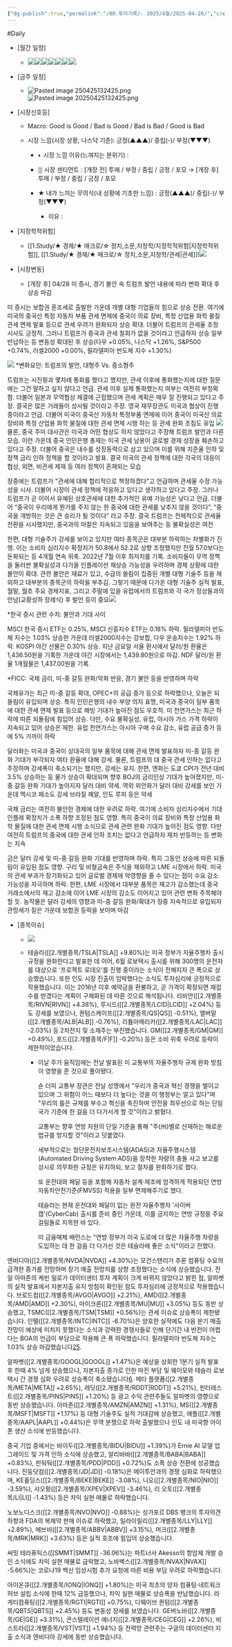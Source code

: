 ```yaml
---
{"dg-publish":true,"permalink":"/00.투자기록/☆ 2025/4월/2025-04-26/","created":"2025-04-25T13:05:16.145+09:00","updated":"2025-06-03T20:07:54.400+09:00"}
---
```


#Daily 


- [월간 일정]
	- ![](/img/user/attachments/Pasted%20image%2020250417172725.png)![](/img/user/attachments/Pasted%20image%2020250416150009.png)![](/img/user/attachments/Pasted%20image%2020250328104947.png)![](/img/user/attachments/Pasted%20image%2020250326131419.png)![](/img/user/attachments/Pasted%20image%2020250326131350.png)![](/img/user/attachments/Pasted%20image%2020250331141952.png)![](/img/user/attachments/Pasted%20image%2020250402141902.png)

- [금주 일정]
	- ![Pasted image 250425132425.png](/img/user/attachments/Pasted%20image%2020250425130700.png)![Pasted image 20250425132425.png](/img/user/attachments/Pasted%20image%2020250425132425.png)
		  



- [시장신호등]
	- Macro: Good is Good / Bad is Good / Bad is Bad / Good is Bad
	  
	- 시장 느낌(시장 상황, 나스닥 기준): 긍정(▲▲▲)/ 중립(-)/ 부정(▼▼▼)
	  
		- ◐ 시장 느낌 이유(느껴지는 분위기) :
		  
		- ▒ 시장 센티먼트 : [개장 전] 투매 / 부정 / 중립 / 긍정 / 포모 → [개장 후] 투매 / 부정 / 중립 / 긍정 / 포모 
		  
		- ★ 내가 느끼는 무의식(내 상황에 기초한 느낌) : 긍정(▲▲▲)/ 중립(-)/ 부정(▼▼▼)
			- 이유 : 




- [지정학적위험]
	- [[1.Study/★ 경제/★ 매크로/☆ 정치,소문,지정학/지정학적위험\|지정학적위험]], [[1.Study/★ 경제/★ 매크로/☆ 정치,소문,지정학/관세\|관세]]!![](/img/user/attachments/Pasted%20image%2020250425130627.png)






- [시장변동]
	- [개장 후] 04/28 미 증시, 경기 불안 속 트럼프 발언 내용에 따라 변화 확대 후 상승 마감

미 증시는 보합권 혼조세로 출발한 가운데 개별 대형 기업들의 힘으로 상승 전환. 여기에 미국의 중국산 특정 자동차 부품 관세 면제에 중국이 의료 장비, 특정 산업용 화학 물질 관세 면제 발표 등으로 관세 우려가 완화되자 상승 확대. 더불어 트럼프의 관세율 조정 시사도 긍정적. 그러나 트럼프가 중국과 관세 철회가 없을 것이라고 언급하자 상승 일부 반납하는 등 변동성 확대된 후 상승(다우 +0.05%, 나스닥 +1.26%, S&P500 +0.74%, 러셀2000 +0.00%, 필라델피아 반도체 지수 +1.30%)

![](/img/user/attachments/Pasted%20image%2020250428064630.png)
*변화요인: 트럼프의 발언, 대형주 Vs. 중소형주

트럼프는 시진핑과 몇차례 통화를 했다고 했지만, 관세 이후에 통화했는지에 대한 질문에는 그건 말하고 싶지 않다고 언급. 관세 이후 실제 통화했는지 여부는 여전히 부정확함. 더불어 일본과 무역협상 체결에 근접했으며 관세 계획은 매우 잘 진행되고 있다고 주장. 결국은 많은 거래들이 성사될 것이라고 주장. 영국 재무장관도 미국과 협상이 진행 중이라고 언급. 더불어 미국이 중국산 자동차 특정부품 면제에 이어 중국이 미국산 의료 장비와 특정 산업용 화학 물질에 대한 관세 면제 시행 하는 등 관세 완화 조짐도 유입
![](/img/user/attachments/Pasted%20image%2020250428064641.png)
물론, 중국 주미 대사관은 미국과 어떤 협상도 하지 않았다고 주장해 트럼프 발언과 다른 모습. 이런 가운데 중국 인민은행 총재는 미국 관세 남용이 글로벌 경제 성장을 훼손하고 있다고 주장. 더불어 중국은 내수를 성장동력으로 삼고 있으며 이를 위해 지준율 인하 및 정책 금리 인하 정책을 할 것이라고 발표. 결국 미국의 관세 정책에 대한 각국의 대응이 협상, 외면, 비관세 제재 등 여러 정책이 혼재되는 모습

장중에는 트럼프가 "관세에 대해 합리적으로 책정하겠다"고 언급하며 관세율 수정 가능성을 시사. 더불어 시장이 관세 정책에 적응하고 있다고 생각하고 있다고 주장. 그러나 트럼프가 곧 이어서 유예된 상호관세에 대한 추가적인 유예 가능성은 낮다고 언급. 더불어 “중국이 우리에게 뭔가를 주지 않는 한 중국에 대한 관세를 낮추지 않을 것이다”, “중국을 개방하는 것은 큰 승리가 될 것이다” 라고 주장. 결국 트럼프는 전체적으로 관세율 전환을 시사했지만, 중국과의 마찰은 지속되고 있음을 보여주는 등 불확실성은 여전

한편, 대형 기술주가 강세를 보이고 있지만 여타 종목군은 대부분 하락하는 차별화가 진행. 이는 소비자 심리지수 확정치가 50.8에서 52.2로 상향 조정했지만 전월 57.0보다는 둔화되는 등 4개월 연속 위축. 2022년 7월 이후 최저치를 기록. 소비자들이 무역 정책을 둘러싼 불확실성과 다가올 인플레이션 재상승 가능성을 우려하며 경제 상황에 대한 불안이 확대. 관련 불안은 재료가 있고, 수급의 쏠림이 집중된 개별 대형 기술주 등을 제외하고 대부분의 종목군의 하락을 부추김. 그렇기 때문에 다가온 대형 기술주 실적 발표, 월말, 월초 주요 경제지표, 그리고 주말에 있을 유럽에서의 트럼프와 각 국가 정상들과의 만남(교황성하 장례식) 후 발언 등이 중요![](/img/user/attachments/Pasted%20image%2020250428064652.png)

*한국 증시 관련 수치: 불안과 기대 사이

MSCI 한국 증시 ETF는 0.25%, MSCI 신흥지수 ETF는 0.18% 하락. 필라델피아 반도체 지수는 1.03% 상승한 가운데 러셀2000지수는 강보합, 다우 운송지수는 1.92% 하락. KOSPI 야간 선물은 0.30% 상승. 지난 금요일 서울 환시에서 달러/원 환율은 1,436.50원을 기록한 가운데 야간 시장에서는 1,439.80원으로 마감. NDF 달러/원 환율 1개월물은 1,437.00원을 기록. 


*FICC: 국채 금리, 미-중 갈등 완화/악화 반응, 경기 불안 등을 반영하며 하락

국제유가는 최근 미-중 갈등 확대, OPEC+의 공급 증가 등으로 하락했으나, 오늘은 되돌림이 유입되며 상승. 특히 인민은행의 내수 부양 의지 표명, 미국과 중국이 일부 품목에 대한 관세 면제 발표 등으로 해빙 기대가 높아진 점도 우호적. 미 천연가스는 최근 하락에 따른 되돌림에 힘입어 상승. 다만, 수요 불확실성, 유럽, 아시아 가스 가격 하락이 지속되고 있어 상승은 제한. 유럽 천연가스는 아시아 구매 수요 감소, 유럽 공급 증가 등에 5% 가까이 하락

달러화는 미국과 중국이 상대국의 일부 품목에 대해 관세 면제 발표하자 미-중 갈등 완화 기대가 부각되자 여타 환율에 대해 강세. 물론, 트럼프의 대 중국 관세 인하는 없다고 주장하며  강세폭이 축소되기는 했지만, 강세는 유지. 한편, 엔화는 도쿄 CPI가 전년 대비 3.5% 상승하는 등 물가 상승이 확대되며 향후 BOJ의 금리인상 기대가 높아졌지만, 미-중 갈등 완화 기대가 높아지자 달러 대비 약세. 역외 위안화가 달러 대비 강세를 보인 가운데 멕시코 페소도 강세 브라질 헤알, 인도 루피 등은 약세

국채 금리는 여전히 불안한 경제에 대한 우려로 하락. 여기에 소비자 심리지수에서 기대 인플레 확정치가 소폭 하향 조정된 점도 영향. 특히 중국이 의료 장비와 특정 산업용 화학 물질에 대한 관세 면제 시행 소식으로 관세 관련 완화 기대가 높아진 점도 영향. 다만  여전히 트럼프의 중국에 대한 관세 인하 조치는 없다고 언급하자 재차 반등하는 등 변화는 지속

금은 달러 강세 및 미-중 갈등 완화 기대를 반영하며 하락. 특히 그동안 상승에 따른 되돌림이 유입된 점도 영향. 구리 및 비철금속은 주식을 제외하고 LME 시장에서 하락. 미국의 관세 부과가 장기화되고 있어 글로벌 경제에 악영향을 줄 수 있다는 점이 수요 감소 가능성을 자극하며 하락. 한편, LME 시장에서 대부분 품목은 재고가 감소했는데 중국 거래소에서의 재고 감소에 이어 LME 시장의 감소도 이어지고 있어 관련 변화 주목해야 할 듯. 농작물은 달러 강세의 영향과 미-중 갈등 완화/확대가 장중 지속적으로 유입되자 관망세가 짙은 가운데 보합권 등락을 보이며 마감




- [종목이슈]
	- ![](/img/user/attachments/Pasted%20image%2020250428065439.png)
	- 테슬라([[2.개별종목/TSLA\|TSLA]] +9.80%)는 미국 정부가 자율주행차 출시 규정을 완화한다고 발표한 데 이어, 6월 로보택시 출시를 위해 300명의 운전자를 대상으로 ‘프로젝트 로데오’를 진행 중이라는 소식이 전해지자 큰 폭으로 상승했습니다. 또한 인도 시장 진출이 임박했다는 소식도 투자심리에 긍정적으로 작용했습니다. 이는 2016년 이후 예약금을 환불하고, 곧 가격이 확정되면 재접수를 받겠다는 계획이 구체화된 데 따른 것으로 해석됩니다. 리비안([[2.개별종목/RIVN\|RIVN]] +4.38%), 루시드([[2.개별종목/LCID\|LCID]] +2.04%) 등도 강세를 보였으나, 퀀텀스케이프([[2.개별종목/QS\|QS]] -0.51%), 앨버말([[2.개별종목/ALB\|ALB]] -0.76%), 리튬아메리카([[2.개별종목/LAC\|LAC]] -2.03%) 등 2차전지 및 소재주는 부진했습니다. GM([[2.개별종목/GM\|GM]] +0.49%), 포드([[2.개별종목/F\|F]] -0.20%) 등은 소비 위축 우려로 등락이 제한적이었습니다.
	  
	  - 이날 주가 움직임에는 전날 발표된 미 교통부의 자율주행차 규제 완화 방침이 영향을 준 것으로 풀이됐다.  
	    
	    숀 더피 교통부 장관은 전날 성명에서 "우리가 중국과 혁신 경쟁을 벌이고 있으며 그 위험이 어느 때보다 더 높다는 것을 이 행정부는 알고 있다"며 "우리의 틀은 규제를 부수고 혁신을 촉진하며 안전을 최우선으로 하는 단일 국가 기준에 한 걸음 더 다가서게 할 것"이라고 밝혔다.  
	    
	    교통부는 향후 연방 차원의 단일 기준을 통해 "주(州)별로 산재하는 해로운 법규를 방지할 것"이라고 덧붙였다.  
	    
	    세부적으로는 첨단운전자보조시스템(ADAS)과 자율주행시스템(Automated Driving System·ADS)을 장착한 차량의 충돌 사고 보고를 상시로 의무화한 규정은 유지하되, 보고 절차를 완화하기로 했다.  
	    
	    또 운전대와 페달 등을 포함해 자동차 설계·제조에 엄격하게 적용되던 연방 자동차안전기준(FMVSS) 적용을 일부 면제해주기로 했다.  
	    
	    테슬라는 현재 운전대와 페달이 없는 완전 자율주행차 '사이버캡'(CyberCab) 출시를 준비 중인 가운데, 이를 금지하는 연방 규정을 주요 걸림돌로 지목한 바 있다.  
	    
	    미 금융매체 배런스는 "연방 정부가 미국 도로에 더 많은 자율주행 차량을 도입하는 데 한 걸음 더 다가선 것은 테슬라에 좋은 소식"이라고 전했다.

엔비디아([[2.개별종목/NVDA\|NVDA]] +4.30%)는 모건스탠리가 추론 컴퓨팅 수요의 급격한 증가를 전망하며 장기 매출 전망치를 상향 조정했다는 소식에 상승했습니다. 전일 아마존의 케빈 밀로가 데이터센터 투자 계획이 크게 바뀌지 않았다고 밝힌 점, 알파벳의 실적 발표에서 자본지출 유지 방침이 확인된 점도 투자심리에 긍정적으로 작용했습니다. 브로드컴([[2.개별종목/AVGO\|AVGO]] +2.21%), AMD([[2.개별종목/AMD\|AMD]] +2.30%), 마이크론([[2.개별종목/MU\|MU]] +3.05%) 등도 동반 상승했고, TSMC([[2.개별종목/TSM\|TSM]] +0.56%)는 관세 이슈로 상승폭이 제한됐습니다. 인텔([[2.개별종목/INTC\|INTC]] -6.70%)은 양호한 실적에도 다음 분기 매출 전망이 예상에 미치지 못했다는 소식과 강력한 경쟁사들로 인해 단기간 내 반전이 어렵다는 BOA의 언급이 부담으로 작용해 큰 폭 하락했습니다. 필라델피아 반도체 지수는 1.03% 상승 마감했습니다[2](https://www.yna.co.kr/view/AKR20250426007400091)[5](https://kr.investing.com/news/transcripts/article-93CH-1453748).

알파벳([[2.개별종목/GOOGL\|GOOGL]] +1.47%)은 예상을 상회한 1분기 실적 발표 후 한때 4% 넘게 상승했으나, 자본지출 증가로 인한 마진 부담 및 웨이모와 테슬라 로보택시 간 경쟁 심화 우려로 상승폭이 축소됐습니다[6](https://dealsite.co.kr/articles/140406). 메타 플랫폼([[2.개별종목/META\|META]] +2.65%), 레딧([[2.개별종목/RDDT\|RDDT]] +5.21%), 핀터레스트([[2.개별종목/PINS\|PINS]] +1.20%) 등 광고 수익 관련주들도 알파벳의 영향으로 동반 상승했습니다. 아마존([[2.개별종목/AMZN\|AMZN]] +1.31%), MS([[2.개별종목/MSFT\|MSFT]] +1.17%) 등 대형 기술주도 실적 기대감에 상승했고, 애플([[2.개별종목/AAPL\|AAPL]] +0.44%)은 무역 분쟁으로 하락 출발했으나 인도 내 미국향 아이폰 생산 소식에 반등했습니다.

중국 기업 중에서는 바이두([[2.개별종목/BIDU\|BIDU]] +1.39%)가 Ernie AI 모델 업그레이드 및 가격 인하 소식에 상승했고, 알리바바([[2.개별종목/BABA\|BABA]] +0.83%), 핀둬둬([[2.개별종목/PDD\|PDD]] +0.72%)도 소폭 상승 전환에 성공했습니다. 진둥닷컴([[2.개별종목/JD\|JD]] -0.18%)은 메이투안과의 경쟁 심화로 하락했으며, KE홀딩스([[2.개별종목/BEKE\|BEKE]] -3.08%), 니오([[2.개별종목/NIO\|NIO]] -3.59%), 샤오펑([[2.개별종목/XPEV\|XPEV]] -3.46%), 리 오토([[2.개별종목/LI\|LI]] -1.43%) 등은 차익 실현 매물로 하락했습니다.

노보노디스크([[2.개별종목/NVO\|NVO]] -0.88%)는 싱가포르 DBS 뱅크의 투자의견 하향과 FDA의 복제약 판매 이슈로 하락했고, 일라이릴리([[2.개별종목/LLY\|LLY]] +2.89%), 에브비([[2.개별종목/ABBV\|ABBV]] +3.15%), 머크([[2.개별종목/MRK\|MRK]] +3.63%) 등은 실적 호조에 힘입어 상승했습니다.

써밋 테라퓨틱스([[SMMT\|SMMT]] -36.06%)는 파트너사 Akesso의 항암제 개발 승인 소식에도 차익 실현 매물로 급락했고, 노바벡스([[2.개별종목/NVAX\|NVAX]] -5.66%)는 코로나19 백신 임상시험 추가 요청에 따른 비용 부담 우려로 하락했습니다.

아이온큐([[2.개별종목/IONQ\|IONQ]] +1.80%)는 미국 최초의 양자 컴퓨팅·네트워크 허브 설립 소식에 한때 12% 급등했으나, 차익 실현 매물로 상승폭을 반납했습니다. 라게티컴퓨팅([[2.개별종목/RGTI\|RGTI]] +0.75%), 디웨이브 퀀텀([[2.개별종목/QBTS\|QBTS]] +2.45%) 등도 변동성 장세를 보였습니다. GE버노바([[2.개별종목/GE\|GE]] +3.31%), 콘스텔레이션 에너지([[2.개별종목/CEG\|CEG]] +2.26%), 비스트라([[2.개별종목/VST\|VST]] +1.94%) 등 전력망 관련주는 구글의 데이터센터 지출 소식과 엔비디아 강세에 동반 상승했습니다.
